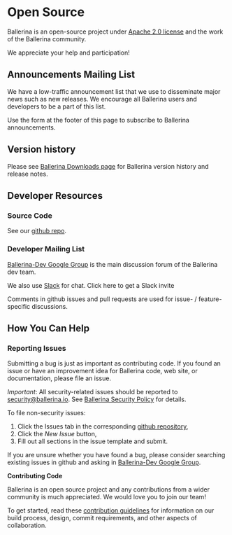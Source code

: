 # Open Source

Ballerina is an open-source project under [Apache 2.0 license](https://opensource.org/licenses/Apache-2.0) and the work of the Ballerina community.

We appreciate your help and participation!

## Announcements Mailing List

We have a low-traffic announcement list that we use to disseminate major news such as new releases. We encourage all Ballerina users and developers to be a part of this list.

Use the form at the footer of this page to subscribe to Ballerina announcements.

## Version history

Please see [Ballerina Downloads page](https://stage.ballerina.io/downloads/) for Ballerina version history and release notes.

## Developer Resources

### Source Code

See our [github repo](https://github.com/ballerina-platform/ballerina-lang).

### Developer Mailing List

[Ballerina-Dev Google Group](https://groups.google.com/forum/#!forum/ballerina-dev) is the main discussion forum of the Ballerina dev team.

We also use [Slack](https://ballerina-platform.slack.com/) for chat. Click <a class="" data-toggle="modal" data-target="#subscribe">here</a> to get a Slack invite</p>

Comments in github issues and pull requests are used for issue- / feature-specific discussions.

## How You Can Help

### Reporting Issues

Submitting a bug is just as important as contributing code. If you found an issue or have an improvement idea for Ballerina code, web site, or documentation, please file an issue.

*Important*: All security-related issues should be reported to security@ballerina.io. See [Ballerina Security Policy](http://ballerina.io/security) for details.

To file non-security issues:
1. Click the Issues tab in the corresponding [github repository](https://github.com/ballerina-platform/),
1. Click the *New Issue* button,
1. Fill out all sections in the issue template and submit.

If you are unsure whether you have found a bug, please consider searching existing issues in github and asking in [Ballerina-Dev Google Group](https://groups.google.com/forum/#!forum/ballerina-dev).

**Contributing Code**

Ballerina is an open source project and any contributions from a wider community is much appreciated. We would love you to join our team!

To get started, read these [contribution guidelines](https://github.com/ballerina-platform/ballerina-lang/blob/master/CONTRIBUTING.md) for information on our build process, design, commit requirements, and other aspects of collaboration.
